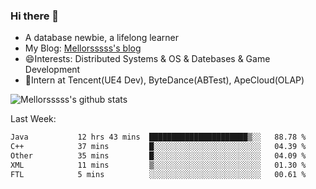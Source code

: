 ### Hi there 👋

- A database newbie, a lifelong learner
- My Blog: [Mellorsssss's blog](https://mellorsssss.com/)
- 😄Interests: Distributed Systems & OS & Datebases & Game Development
- 🤔Intern at Tencent(UE4 Dev), ByteDance(ABTest), ApeCloud(OLAP)


![Mellorsssss's github stats](https://private-stats.vercel.app/api?username=Mellorsssss&show_icons=true&theme=radical&count_private=true)

<!-- ![Top Langs](https://github-readme-stats.vercel.app/api/top-langs/?username=anuraghazra&hide=javascript,html,typescript,css,glsl) -->

<!--
**Mellorsssss/Mellorsssss** is a ✨ _special_ ✨ repository because its `README.md` (this file) appears on your GitHub profile.

Here are some ideas to get you started:

- 🔭 I’m currently working on ...
- 🌱 I’m currently learning ...
- 👯 I’m looking to collaborate on ...
- 🤔 I’m looking for help with ...
- 💬 Ask me about ...
- 📫 How to reach me: ...
- 😄 Pronouns: ...
- ⚡ Fun fact: ...
-->

Last Week:
<!--START_SECTION:waka-->

```txt
Java           12 hrs 43 mins  ██████████████████████▒░░   88.78 %
C++            37 mins         █░░░░░░░░░░░░░░░░░░░░░░░░   04.39 %
Other          35 mins         █░░░░░░░░░░░░░░░░░░░░░░░░   04.09 %
XML            11 mins         ▒░░░░░░░░░░░░░░░░░░░░░░░░   01.30 %
FTL            5 mins          ░░░░░░░░░░░░░░░░░░░░░░░░░   00.61 %
```

<!--END_SECTION:waka-->
